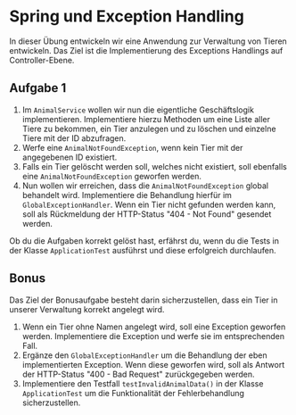 # Spring und Exception Handling

In dieser Übung entwickeln wir eine Anwendung zur Verwaltung von Tieren entwickeln. Das Ziel ist die Implementierung des
Exceptions Handlings auf Controller-Ebene.

## Aufgabe 1

1. Im `AnimalService` wollen wir nun die eigentliche Geschäftslogik implementieren. Implementiere hierzu Methoden um
   eine Liste aller Tiere zu bekommen, ein Tier anzulegen und zu löschen und einzelne Tiere mit der ID abzufragen.
2. Werfe eine `AnimalNotFoundException`, wenn kein Tier mit der angegebenen ID existiert.
3. Falls ein Tier gelöscht werden soll, welches nicht existiert, soll ebenfalls eine `AnimalNotFoundException` geworfen
   werden.
4. Nun wollen wir erreichen, dass die `AnimalNotFoundException` global behandelt wird. Implementiere die Behandlung
   hierfür im `GlobalExceptionHandler`. Wenn ein Tier nicht gefunden werden kann, soll als Rückmeldung der HTTP-Status
   "404 - Not Found" gesendet werden.

Ob du die Aufgaben korrekt gelöst hast, erfährst du, wenn du die Tests in der Klasse `ApplicationTest` ausführst und
diese erfolgreich durchlaufen.

## Bonus

Das Ziel der Bonusaufgabe besteht darin sicherzustellen, dass ein Tier in unserer Verwaltung korrekt angelegt wird.

1. Wenn ein Tier ohne Namen angelegt wird, soll eine Exception geworfen werden. Implementiere die Exception und werfe
   sie im entsprechenden Fall.
2. Ergänze den `GlobalExceptionHandler` um die Behandlung der eben implementierten Exception. Wenn diese geworfen wird,
   soll als Antwort der HTTP-Status "400 - Bad Request" zurückgegeben werden.
3. Implementiere den Testfall `testInvalidAnimalData()` in der Klasse `ApplicationTest` um die Funktionalität der
   Fehlerbehandlung sicherzustellen.
